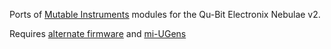 Ports of [Mutable
Instruments](https://github.com/pichenettes/eurorack) modules for the
Qu-Bit Electronix Nebulae v2.

Requires [alternate firmware](https://patchstorage.com/nebulae-firmware-technobear/)
and [mi-UGens](https://github.com/v7b1/mi-UGens)
